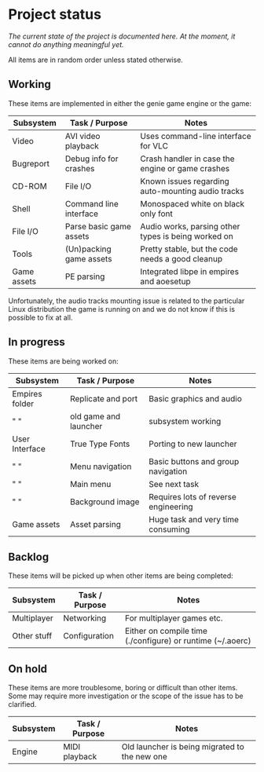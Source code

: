 # Project status

*The current state of the project is documented here. At the moment, it cannot
do anything meaningful yet.*

All items are in random order unless stated otherwise.

## Working

These items are implemented in either the genie game engine or the game:

Subsystem   | Task / Purpose          | Notes
------------|-------------------------|----------------------------------------------------
Video       | AVI video playback      | Uses command-line interface for VLC
Bugreport   | Debug info for crashes  | Crash handler in case the engine or game crashes
CD-ROM      | File I/O                | Known issues regarding auto-mounting audio tracks
Shell       | Command line interface  | Monospaced white on black only font
File I/O    | Parse basic game assets | Audio works, parsing other types is being worked on
Tools       | (Un)packing game assets | Pretty stable, but the code needs a good cleanup
Game assets | PE parsing              | Integrated libpe in empires and aoesetup

Unfortunately, the audio tracks mounting issue is related to the particular
Linux distribution the game is running on and we do not know if this is possible
to fix at all.

## In progress

These items are being worked on:

Subsystem      | Task / Purpose        | Notes
---------------|-----------------------|-------------------------------------
Empires folder | Replicate and port    | Basic graphics and audio
"       "      | old game and launcher | subsystem working
User Interface | True Type Fonts       | Porting to new launcher
"    "         | Menu navigation       | Basic buttons and group navigation
"    "         | Main menu             | See next task
"    "         | Background image      | Requires lots of reverse engineering
Game assets    | Asset parsing         | Huge task and very time consuming

## Backlog

These items will be picked up when other items are being completed:

Subsystem      | Task / Purpose   | Notes
---------------|------------------|-----------------------------------------------------------
Multiplayer    | Networking       | For multiplayer games etc.
Other stuff    | Configuration    | Either on compile time (./configure) or runtime (~/.aoerc)

## On hold

These items are more troublesome, boring or difficult than other items. Some may
require more investigation or the scope of the issue has to be clarified.

Subsystem | Task / Purpose | Notes
----------|----------------|----------------------------------------------
Engine    | MIDI playback  | Old launcher is being migrated to the new one
